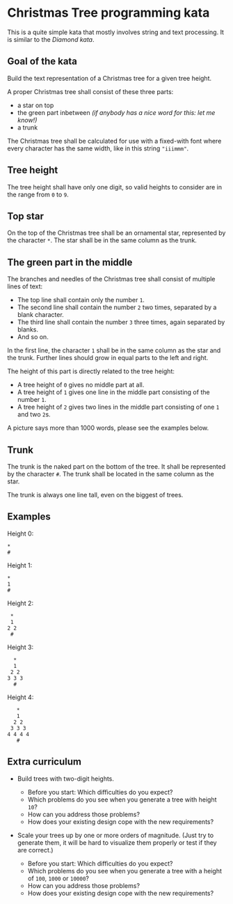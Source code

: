 # Christmas Tree programming kata

This is a quite simple kata that mostly involves string and text
processing.  It is similar to the _Diamond kata_.

## Goal of the kata

Build the text representation of a Christmas tree for a given tree
height.

A proper Christmas tree shall consist of these three parts:

* a star on top
* the green part inbetween _(if anybody has a nice word for this: let
  me know!)_
* a trunk

The Christmas tree shall be calculated for use with a fixed-with font
where every character has the same width, like in this string `"iiimmm"`.

## Tree height

The tree height shall have only one digit, so valid heights to
consider are in the range from `0` to `9`.

## Top star

On the top of the Christmas tree shall be an ornamental star,
represented by the character `*`.  The star shall be in the same
column as the trunk.

## The green part in the middle

The branches and needles of the Christmas tree shall consist of
multiple lines of text:

* The top line shall contain only the number `1`.
* The second line shall contain the number ``2`` two times, separated
  by a blank character.
* The third line shall contain the number ``3`` three times, again
  separated by blanks.
* And so on.

In the first line, the character ``1`` shall be in the same column as
the star and the trunk.  Further lines should grow in equal parts to
the left and right.

The height of this part is directly related to the tree height:

* A tree height of `0` gives no middle part at all.
* A tree height of `1` gives one line in the middle part consisting
  of the number `1`.
* A tree height of `2` gives two lines in the middle part consisting
  of one `1` and two `2`s.

A picture says more than 1000 words, please see the examples below.

## Trunk

The trunk is the naked part on the bottom of the tree.  It shall be
represented by the character `#`.  The trunk shall be located in the
same column as the star.

The trunk is always one line tall, even on the biggest of trees.

## Examples

Height 0:
```
*
#
```

Height 1:
```
*
1
#
```

Height 2:
```
 * 
 1 
2 2
 # 
```

Height 3:
```
  *  
  1  
 2 2 
3 3 3
  #  
```

Height 4:
```
   *   
   1   
  2 2  
 3 3 3
4 4 4 4
   #   
```

## Extra curriculum

* Build trees with two-digit heights.
  * Before you start: Which difficulties do you expect?
  * Which problems do you see when you generate a tree with height
    `10`?
  * How can you address those problems?
  * How does your existing design cope with the new requirements?

* Scale your trees up by one or more orders of magnitude. (Just try to
  generate them, it will be hard to visualize them properly or test if
  they are correct.)
  * Before you start: Which difficulties do you expect?
  * Which problems do you see when you generate a tree with a height
    of `100`, `1000` or `10000`?
  * How can you address those problems?
  * How does your existing design cope with the new requirements?
